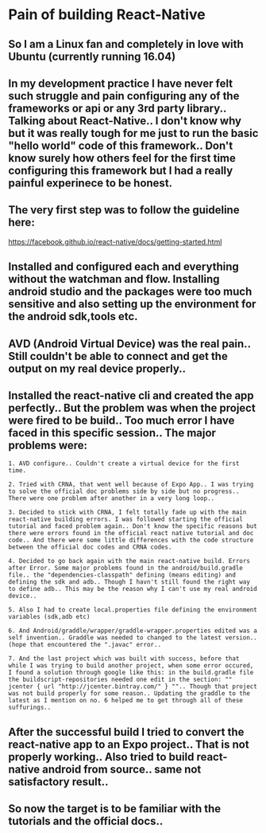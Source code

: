 # Pain of building React-Native

## So I am a Linux fan and completely in love with Ubuntu (currently running 16.04)

## In my development practice I have never felt such struggle and pain configuring any of the frameworks or api or any 3rd party library.. Talking about React-Native.. I don't know why but it was really tough for me just to run the basic "hello world" code of this framework.. Don't know surely how others feel for the first time configuring this framework but I had a really painful experinece to be honest.

## The very first step was to follow the guideline here:
https://facebook.github.io/react-native/docs/getting-started.html

## Installed and configured each and everything without the watchman and flow. Installing android studio and the packages were too much sensitive and also setting up the environment for the android sdk,tools etc.
 
## AVD (Android Virtual Device) was the real pain.. Still couldn't be able to connect and get the output on my real device properly..

## Installed the react-native cli and created the app perfectly.. But the problem was when the project were fired to be build.. Too much error I have faced in this specific session.. The major problems were:

	1. AVD configure.. Couldn't create a virtual device for the first time.

	2. Tried with CRNA, that went well because of Expo App.. I was trying to solve the official doc problems side by side but no progress.. There were one problem after another in a very long loop..

	3. Decided to stick with CRNA, I felt totally fade up with the main react-native building errors. I was followed starting the official tutorial and faced problem again.. Don't know the specific reasons but there were errors found in the official react native tutorial and doc code.. And there were some little differences with the code structure between the official doc codes and CRNA codes.

	4. Decided to go back again with the main react-native build. Errors after Error. Some major problems found in the android/build.gradle file.. the "dependencies-classpath" defining (means editing) and defining the sdk and adb.. Though I havn't still found the right way to define adb.. This may be the reason why I can't use my real android device..

	5. Also I had to create local.properties file defining the environment variables (sdk,adb etc)

	6. And Android/graddle/wrapper/graddle-wrapper.properties edited was a self invention.. Graddle was needed to changed to the latest version.. (hope that encountered the ".javac" error..

	7. And the last project which was built with success, before that while I was trying to build another project, when some error occured, I found a solution through google like this: in the build.gradle file the buildscript-repositories needed one edit in the section: "" jcenter { url "http://jcenter.bintray.com/" } "".. Though that project was not build properly for some reason.. Updating the graddle to the latest as I mention on no. 6 helped me to get through all of these suffurings..

## After the successful build I tried to convert the react-native app to an Expo project.. That is not properly working.. Also tried to build react-native android from source.. same not satisfactory result..

## So now the target is to be familiar with the tutorials and the official docs..


